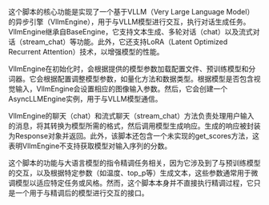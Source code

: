 这个脚本的核心功能是实现了一个基于VLLM（Very Large Language Model）的异步引擎（VllmEngine），用于与VLLM模型进行交互，执行对话生成任务。VllmEngine继承自BaseEngine，它支持文本生成、多轮对话（chat）以及流式对话（stream_chat）等功能。此外，它还支持LoRA（Latent Optimized Recurrent Attention）技术，以增强模型的性能。

VllmEngine在初始化时，会根据提供的模型参数加载配置文件、预训练模型和分词器。它会根据配置调整模型参数，如量化方法和数据类型。根据模型是否包含视觉输入，VllmEngine会设置相应的图像输入参数。然后，它会创建一个AsyncLLMEngine实例，用于与VLLM模型通信。

VllmEngine的聊天（chat）和流式聊天（stream_chat）方法负责处理用户输入的消息，将其转换为模型所需的格式，然后调用模型生成响应。生成的响应被封装为Response对象并返回。此外，该脚本还包含一个未实现的get_scores方法，这表明VllmEngine不支持获取模型对输入序列的分数。

这个脚本的功能与大语言模型的指令精调任务相关，因为它涉及到了与预训练模型的交互，以及根据特定参数（如温度、top_p等）生成文本，这些参数通常用于微调模型以适应特定任务或风格。然而，这个脚本本身并不直接执行精调过程，它只是一个用于与精调后的模型进行交互的接口。
